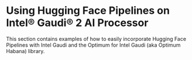 # Using Hugging Face Pipelines on Intel&reg; Gaudi&reg; 2 AI Processor
This section contains examples of how to easily incorporate Hugging Face Pipelines with Intel Gaudi and the Optimum for Intel Gaudi (aka Optimum Habana) library. 
